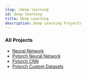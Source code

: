 ```yaml
---
slug: /deep-learning
id: deep-learning
title: Deep Learning
description: Deep Learning Projects
---
```


### All Projects

- [Neural Network](/deep-learning/01-neural-network/neural-network)
- [Pytorch Neural Network](/deep-learning/02-pytorch-neural-network/pytorch-neural-network)
- [Pytorch CNN](/deep-learning/03-pytorch-cnn/pytorch-cnn)
- [Pytorch Custom Datasets](/deep-learning/04-pytorch-custom-datasets/pytorch-custom-datasets)
